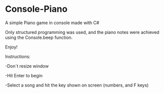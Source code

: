 # Console-Piano
A simple Piano game in console made with C#

Only structured programming was used, and the piano notes were achieved using the Console.beep function.

Enjoy!

Instructions:

-Don´t resize window

-Hit Enter to begin

-Select a song and hit the key shown on screen (numbers, and F keys)
